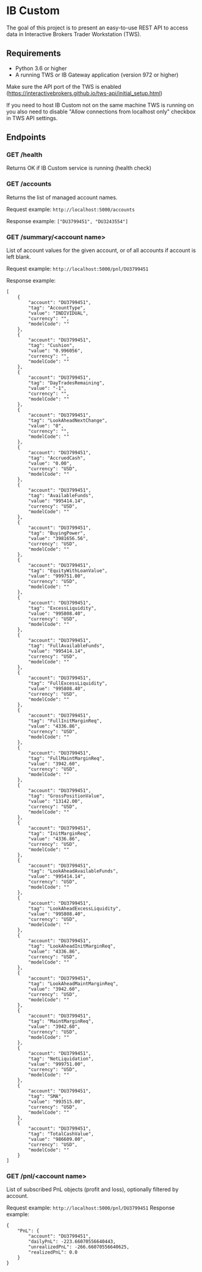 # IB Custom
The goal of this project is to present an easy-to-use REST API to access data in Interactive Brokers Trader Workstation (TWS).

## Requirements
- Python 3.6 or higher
- A running TWS or IB Gateway application (version 972 or higher)

Make sure the API port of the TWS is enabled (https://interactivebrokers.github.io/tws-api/initial_setup.html)

If you need to host IB Custom not on the same machine TWS is running on you also need to disable "Allow connections from 
localhost only" checkbox in TWS API settings.

## Endpoints

### GET /health
Returns OK if IB Custom service is running (health check)

### GET /accounts
Returns the list of managed account names.

Request example: `http://localhost:5000/accounts`

Response example: `["DU3799451", "DU3243554"]`

### GET /summary/\<account name\>
List of account values for the given account, or of all accounts if account is left blank.

Request example: `http://localhost:5000/pnl/DU3799451`

Response example:
```
[
    {
        "account": "DU3799451",
        "tag": "AccountType",
        "value": "INDIVIDUAL",
        "currency": "",
        "modelCode": ""
    },
    {
        "account": "DU3799451",
        "tag": "Cushion",
        "value": "0.996056",
        "currency": "",
        "modelCode": ""
    },
    {
        "account": "DU3799451",
        "tag": "DayTradesRemaining",
        "value": "-1",
        "currency": "",
        "modelCode": ""
    },
    {
        "account": "DU3799451",
        "tag": "LookAheadNextChange",
        "value": "0",
        "currency": "",
        "modelCode": ""
    },
    {
        "account": "DU3799451",
        "tag": "AccruedCash",
        "value": "0.00",
        "currency": "USD",
        "modelCode": ""
    },
    {
        "account": "DU3799451",
        "tag": "AvailableFunds",
        "value": "995414.14",
        "currency": "USD",
        "modelCode": ""
    },
    {
        "account": "DU3799451",
        "tag": "BuyingPower",
        "value": "3981656.56",
        "currency": "USD",
        "modelCode": ""
    },
    {
        "account": "DU3799451",
        "tag": "EquityWithLoanValue",
        "value": "999751.00",
        "currency": "USD",
        "modelCode": ""
    },
    {
        "account": "DU3799451",
        "tag": "ExcessLiquidity",
        "value": "995808.40",
        "currency": "USD",
        "modelCode": ""
    },
    {
        "account": "DU3799451",
        "tag": "FullAvailableFunds",
        "value": "995414.14",
        "currency": "USD",
        "modelCode": ""
    },
    {
        "account": "DU3799451",
        "tag": "FullExcessLiquidity",
        "value": "995808.40",
        "currency": "USD",
        "modelCode": ""
    },
    {
        "account": "DU3799451",
        "tag": "FullInitMarginReq",
        "value": "4336.86",
        "currency": "USD",
        "modelCode": ""
    },
    {
        "account": "DU3799451",
        "tag": "FullMaintMarginReq",
        "value": "3942.60",
        "currency": "USD",
        "modelCode": ""
    },
    {
        "account": "DU3799451",
        "tag": "GrossPositionValue",
        "value": "13142.00",
        "currency": "USD",
        "modelCode": ""
    },
    {
        "account": "DU3799451",
        "tag": "InitMarginReq",
        "value": "4336.86",
        "currency": "USD",
        "modelCode": ""
    },
    {
        "account": "DU3799451",
        "tag": "LookAheadAvailableFunds",
        "value": "995414.14",
        "currency": "USD",
        "modelCode": ""
    },
    {
        "account": "DU3799451",
        "tag": "LookAheadExcessLiquidity",
        "value": "995808.40",
        "currency": "USD",
        "modelCode": ""
    },
    {
        "account": "DU3799451",
        "tag": "LookAheadInitMarginReq",
        "value": "4336.86",
        "currency": "USD",
        "modelCode": ""
    },
    {
        "account": "DU3799451",
        "tag": "LookAheadMaintMarginReq",
        "value": "3942.60",
        "currency": "USD",
        "modelCode": ""
    },
    {
        "account": "DU3799451",
        "tag": "MaintMarginReq",
        "value": "3942.60",
        "currency": "USD",
        "modelCode": ""
    },
    {
        "account": "DU3799451",
        "tag": "NetLiquidation",
        "value": "999751.00",
        "currency": "USD",
        "modelCode": ""
    },
    {
        "account": "DU3799451",
        "tag": "SMA",
        "value": "993515.00",
        "currency": "USD",
        "modelCode": ""
    },
    {
        "account": "DU3799451",
        "tag": "TotalCashValue",
        "value": "986609.00",
        "currency": "USD",
        "modelCode": ""
    }
]
```

### GET /pnl/\<account name\>
List of subscribed PnL objects (profit and loss), optionally filtered by account.

Request example: `http://localhost:5000/pnl/DU3799451`
Response example: 
```
{
    "PnL": {
        "account": "DU3799451",
        "dailyPnL": -223.66070556640443,
        "unrealizedPnL": -266.66070556640625,
        "realizedPnL": 0.0
    }
}
```
